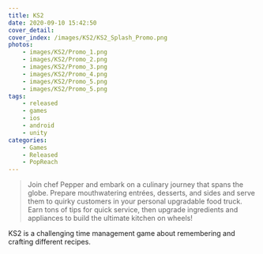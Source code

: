 ```yaml
---
title: KS2
date: 2020-09-10 15:42:50
cover_detail: 
cover_index: /images/KS2/KS2_Splash_Promo.png
photos: 
	- images/KS2/Promo_1.png
	- images/KS2/Promo_2.png
	- images/KS2/Promo_3.png
	- images/KS2/Promo_4.png
	- images/KS2/Promo_5.png
	- images/KS2/Promo_5.png
tags:
	- released
	- games
	- ios
	- android
	- unity
categories:
	- Games
	- Released
	- PopReach
---
```


>Join chef Pepper and embark on a culinary journey that spans the globe. Prepare mouthwatering entrées, desserts, and sides and serve them to quirky customers in your personal upgradable food truck. Earn tons of tips for quick service, then upgrade ingredients and appliances to build the ultimate kitchen on wheels!

KS2 is a challenging time management game about remembering and crafting different recipes.
